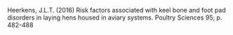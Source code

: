 Heerkens, J.L.T. (2016) Risk factors associated with keel bone and foot pad disorders in laying hens housed in aviary systems. Poultry Sciences 95; p. 482-488
